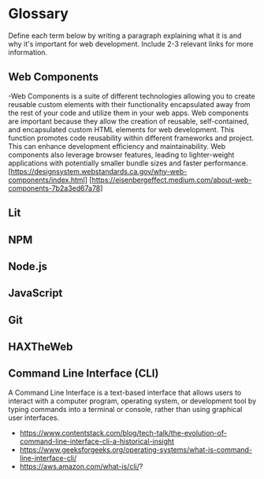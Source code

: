 # Glossary

Define each term below by writing a paragraph explaining what it is and why it's important for web development. Include 2-3 relevant links for more information.

## Web Components
-Web Components is a suite of different technologies allowing you to create reusable custom elements with their functionality encapsulated away from the rest of your code and utilize them in your web apps. Web components are important because they allow the creation of reusable, self-contained, and encapsulated custom HTML elements for web development. This function promotes code reusability within different frameworks and project. This can enhance development efficiency and maintainability. Web components also leverage browser features, leading to lighter-weight applications with potentially smaller bundle sizes and faster performance. 
[https://designsystem.webstandards.ca.gov/why-web-components/index.html]
[https://eisenbergeffect.medium.com/about-web-components-7b2a3ed67a78]


## Lit


## NPM


## Node.js


## JavaScript


## Git


## HAXTheWeb


## Command Line Interface (CLI)

A Command Line Interface is a text-based interface that allows users to interact with a computer program, operating system, or development tool by typing commands into a terminal or console, rather than using graphical user interfaces.
 - https://www.contentstack.com/blog/tech-talk/the-evolution-of-command-line-interface-cli-a-historical-insight
 - https://www.geeksforgeeks.org/operating-systems/what-is-command-line-interface-cli/
 - https://aws.amazon.com/what-is/cli/?

